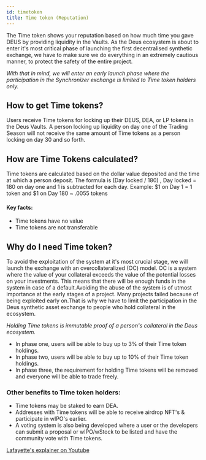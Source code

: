 ```yaml
---
id: timetoken
title: Time token (Reputation)
---
```


The Time token shows your reputation based on how much time you gave DEUS by providing liquidity in the Vaults. As the Deus ecosystem is about to enter it's most critical phase of launching the first decentralised synthetic exchange, we have to make sure we do everything in an extremely cautious manner, to protect the safety of the entire project.

*With that in mind, we will enter an early launch phase where the participation in the Synchronizer exchange is limited to Time token holders only.*

 
## How to get Time tokens?

Users receive Time tokens for locking up their DEUS, DEA, or LP tokens in the Deus Vaults. A person locking up liquidity on day one of the Trading Season will not receive the same amount of Time tokens as a person locking on day 30 and so forth.


## How are Time Tokens calculated?

Time tokens are calculated based on the dollar value deposited and the time at which a person deposit. The formula is (Day locked / 180) , Day locked = 180 on day one and 1 is subtracted for each day.
Example: $1 on Day 1 = 1 token and $1 on Day 180 ~ .0055 tokens 

#### Key facts:

- Time tokens have no value 
- Time tokens are not transferable

## Why do I need Time token?

To avoid the exploitation of the system at it's most crucial stage, we will launch the exchange with an overcollateralized (OC) model. OC is a system where the value of your collateral exceeds the value of the potential losses on your investments. This means that there will be enough funds in the system in case of a default.Avoiding the abuse of the system is of utmost importance at the early stages of a project. Many projects failed because of being exploited early on.That is why we have to limit the participation in the Deus synthetic asset exchange to people who hold collateral in the ecosystem.

*Holding Time tokens is immutable proof of a person's collateral in the Deus ecosystem.*

- In phase one, users will be able to buy up to 3% of their Time token holdings. 
- In phase two, users will be able to buy up to 10% of their Time token holdings.
- In phase three, the requirement for holding Time tokens will be removed and everyone will be able to trade freely. 


### Other benefits to Time token holders:

- Time tokens may be staked to earn DEA.  
- Addresses with Time tokens will be able to receive airdrop NFT's & participate in wIPO's earlier. 
- A voting system is also being developed where a user or the developers can submit a proposal or wIPO/wStock to be listed and have the community vote with Time tokens.


[Lafayette's explainer on Youtube](https://www.youtube.com/watch?v=Xdxj8opzQgw)

